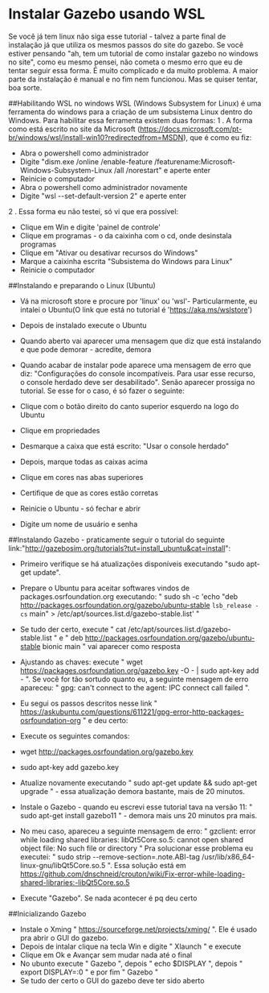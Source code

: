 # Instalar Gazebo usando WSL 
Se você já tem linux não siga esse tutorial - talvez a parte final de instalação já que utiliza os mesmos passos do site do gazebo. 
Se você estiver pensando "ah, tem um tutorial de como instalar gazebo no windows no site", como eu mesmo pensei, não cometa o mesmo erro que eu de tentar seguir essa forma.
É muito complicado e da muito problema. A maior parte da instalação é manual e no fim nem funcionou. Mas se quiser tentar, boa sorte.

##Habilitando WSL no windows
WSL (Windows Subsystem for Linux) é uma ferramenta do windows para a criação de um subsistema Linux dentro do Windows.
Para habilitar essa ferramenta existem duas formas:
1 .  A forma como está escrito no site da Microsoft (https://docs.microsoft.com/pt-br/windows/wsl/install-win10?redirectedfrom=MSDN), que é como eu fiz:
-  Abra o powershell como administrador
- Digite "dism.exe /online /enable-feature /featurename:Microsoft-Windows-Subsystem-Linux /all /norestart" e aperte enter
- Reinicie o computador
- Abra o powershell como administrador novamente
- Digite "wsl --set-default-version 2" e aperte enter

2 . Essa forma eu não testei, só vi que era possível:
- Clique em Win e digite 'painel de controle'
- Clique em programas - o da caixinha com o cd, onde desinstala programas
- Clique em "Ativar ou desativar recursos do Windows"
- Marque a caixinha escrita "Subsistema do Windows para Linux"
- Reinicie o computador

##Instalando e preparando o Linux (Ubuntu)
- Vá na microsoft store e procure por 'linux' ou 'wsl'- Particularmente, eu intalei o Ubuntu(O link que está no tutorial é 'https://aka.ms/wslstore')
- Depois de instalado execute o Ubuntu
- Quando aberto vai aparecer uma mensagem que diz que está instalando e que pode demorar - acredite, demora
- Quando acabar de instalar pode aparece uma mensagem de erro que diz:
 "Configurações do console incompatíveis. Para usar esse recurso, o console herdado deve ser desabilitado". Senão aparecer prossiga no tutorial.
  Se esse for o caso, é só fazer o seguinte:
 -  Clique com o botão direito do canto superior esquerdo na logo do Ubuntu
 -  Clique em propriedades
 -  Desmarque a caixa que está escrito: "Usar o console herdado"
 - Depois, marque todas as caixas acima
 - Clique em cores nas abas superiores
 - Certifique de que as cores estão corretas
 - Reinicie o Ubuntu - só fechar e abrir

- Digite um nome de usuário e senha

##Instalando Gazebo - praticamente seguir o tutorial do seguinte link:"http://gazebosim.org/tutorials?tut=install_ubuntu&cat=install":
- Primeiro verifique se há atualizações disponíveis executando "sudo apt-get update".
- Prepare o Ubuntu para aceitar softwares vindos de packages.osrfoundation.org executando:
  " sudo sh -c 'echo "deb http://packages.osrfoundation.org/gazebo/ubuntu-stable `lsb_release -cs` main" > /etc/apt/sources.list.d/gazebo-stable.list' "
 - Se tudo der certo, execute " cat /etc/apt/sources.list.d/gazebo-stable.list " e " deb http://packages.osrfoundation.org/gazebo/ubuntu-stable bionic main "
  vai aparecer como resposta

- Ajustando as chaves: execute " wget https://packages.osrfoundation.org/gazebo.key -O - | sudo apt-key add - ". Se você for tão sortudo quanto eu,
  a seguinte mensagem de erro apareceu: " gpg: can't connect to the agent: IPC connect call failed ".
 - Eu segui os passos descritos nesse link " https://askubuntu.com/questions/611221/gpg-error-http-packages-osrfoundation-org " e deu certo:
  - Execute os seguintes comandos:
   - wget  http://packages.osrfoundation.org/gazebo.key
   - sudo apt-key add gazebo.key

- Atualize novamente executando " sudo apt-get update && sudo apt-get upgrade " - essa atualização demora bastante, mais de 20 minutos.
- Instale o Gazebo - quando eu escrevi esse tutorial tava na versão 11: " sudo apt-get install gazebo11 " - demora mais uns 20 minutos pra mais.
 - No meu caso, apareceu a seguinte mensagem de erro: " gzclient: error while loading shared libraries: libQt5Core.so.5: cannot open shared object file: No such file or directory "
Pra solucionar esse problema eu executei: " sudo strip --remove-section=.note.ABI-tag /usr/lib/x86_64-linux-gnu/libQt5Core.so.5 ".
 Essa solução está em https://github.com/dnschneid/crouton/wiki/Fix-error-while-loading-shared-libraries:-libQt5Core.so.5

- Execute "Gazebo". Se nada acontecer é pq deu certo

##Inicializando Gazebo 
- Instale o Xming " https://sourceforge.net/projects/xming/ ". Ele é usado pra abrir o GUI do gazebo.
- Depois de intalar clique na tecla Win e digite " Xlaunch " e execute 
- Clique em Ok e Avançar sem mudar nada até o final
- No ubunto execute " Gazebo ", depois " echo $DISPLAY ", depois " export DISPLAY=:0 " e por fim " Gazebo "
- Se tudo der certo o GUI do gazebo deve ter sido aberto
